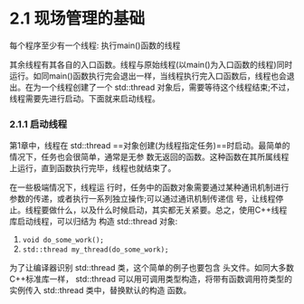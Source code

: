 # 2.1 现场管理的基础

每个程序至少有一个线程:
执行main()函数的线程

其余线程有其各自的入口函数。线程与原始线程(以main()为入口函数的线程)同时运行。如同main()函数执行完会退出一样，当线程执行完入口函数后，线程也会退出。在为一个线程创建了一个 std::thread 对象后，需要等待这个线程结束;不过，线程需要先进行启动。下面就来启动线程。

### 2.1.1 启动线程

第1章中，线程在 std::thread ==对象创建(为线程指定任务)==时启动。最简单的情况下，任务也会很简单，通常是无参 数无返回的函数。这种函数在其所属线程上运行，直到函数执行完毕，线程也就结束了。

在一些极端情况下，线程运 行时，任务中的函数对象需要通过某种通讯机制进行参数的传递，或者执行一系列独立操作;可以通过通讯机制传递信 号，让线程停止。线程要做什么，以及什么时候启动，其实都无关紧要。总之，使用C++线程库启动线程，可以归结为 构造 std::thread 对象:

1. `void do_some_work();`
2. `std::thread my_thread(do_some_work);`

为了让编译器识别 std::thread 类，这个简单的例子也要包含 <thread> 头文件。如同大多数C++标准库一样， std::thread 可以用可调用类型构造，将带有函数调用符类型的实例传入 std::thread 类中，替换默认的构造 函数。
  

